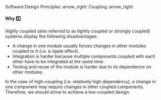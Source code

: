 <link rel="stylesheet" href="{{baseUrl}}/css/textbook.css">

<div class="website-content">

<div id="path">Software Design Principles :arrow_right: Coupling :arrow_right:</div>

<div id="title">

#### Why :one:

</div>

<div id="body">

Highly coupled (also referred to as tightly coupled or strongly coupled) systems display the following disadvantages:

*	A change in one module usually forces changes in other modules coupled to it (i.e. a ripple effect).
*	Integration is harder because multiple components coupled with each other have to be integrated at the same time.
*	Testing and reuse of the module is harder due to its dependence on other modules.

In the case of high-coupling (i.e. relatively high dependency), a change in one component may require changes in other coupled components. Therefore, we should strive to achieve a low-coupled design.

</div>

<div id="extras">

<include src="exercises.md" />

</div>

</div>
